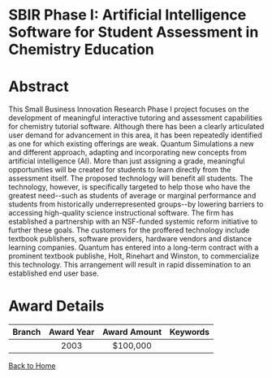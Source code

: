 
SBIR Phase I: Artificial Intelligence Software for Student Assessment in Chemistry Education
============================================================================================

# Abstract


This Small Business Innovation Research Phase I project focuses on the development of meaningful interactive tutoring and assessment capabilities for chemistry tutorial software.  Although there has been a clearly articulated user demand for advancement in this area, it has been repeatedly identified as one for which existing offerings are weak.  Quantum Simulations a new and different approach, adapting and incorporating new concepts from artificial intelligence (AI).  More than just assigning a grade, meaningful opportunities will be created for students to learn directly from the assessment itself.  The proposed technology will benefit all students. The technology, however, is specifically targeted to help those who have the greatest need--such as students of average or marginal performance and students from historically underrepresented groups--by lowering barriers to accessing high-quality science instructional software.  The firm has established a partnership with an NSF-funded systemic reform initiative to further these goals.
     The customers for the proffered technology include textbook publishers, software providers, hardware vendors and distance learning companies.   Quantum has entered into a long-term contract with a prominent textbook publishe, Holt, Rinehart and Winston, to commercialize this technology.  This arrangement will result in rapid dissemination to an established end user base.  

# Award Details

|Branch|Award Year|Award Amount|Keywords|
| :---: | :---: | :---: | :---: |
||2003|$100,000||
  
  


[Back to Home](https://github.com/chrischow/dod_sbir_awards/JT/#50)